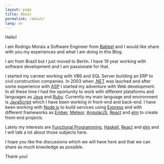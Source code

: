 ```yaml
---
layout: page
title: About
permalink: /about/
lang: en
---
```


Hello!

I am Rodrigo Morais a Software Engineer from [Babbel](https://www.babbel.com) and I would like share with you my experiences and what I am doing in this Blog.

I am from Brazil but I just moved to Berlin.
I have 19 year working with software development and I am passionate for that.

I started my carreer working with VB6 and SQL Server building an ERP to civil construction companies.
In 2003 when [.NET](https://www.microsoft.com/net) was lauched and after some experience with [ASP](https://msdn.microsoft.com/en-us/library/aa286483.aspx) I started my adventure with Web development. In all these time I had the oportunity to work with different plataforms and languages as [Java](https://www.java.com) and [Ruby](https://www.ruby-lang.org). Currently my main language and environment is [JavaScript](https://en.wikipedia.org/wiki/JavaScript) which I have been working in front-end and back-end. I have been working with [Node.js](https://nodejs.org) to build services using [Express](http://expressjs.com/) and with different frameworks as [Ember](http://emberjs.com/), [Meteor](https://www.meteor.com/), [AngularJS](https://angularjs.org/), [React](https://facebook.github.io/react/) and [elm](http://elm-lang.org/) to create front-end projects.

Lately my interests are [Functional Programming](https://en.wikipedia.org/wiki/Functional_programming), [Haskell](https://www.haskell.org/), [React](https://facebook.github.io/react/) and [elm](http://elm-lang.org/) and I will talk a lot about those subjects here.

I hope you like the discussions which we will have here and that we can share as much knwoledge as possible.


Thank you!

